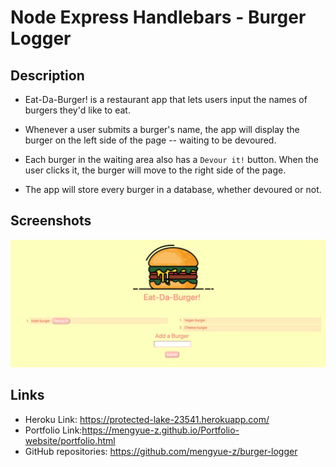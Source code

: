 # Node Express Handlebars - Burger Logger

## Description
* Eat-Da-Burger! is a restaurant app that lets users input the names of burgers they'd like to eat.

* Whenever a user submits a burger's name, the app will display the burger on the left side of the page -- waiting to be devoured.

* Each burger in the waiting area also has a `Devour it!` button. When the user clicks it, the burger will move to the right side of the page.

* The app will store every burger in a database, whether devoured or not.

## Screenshots
![App Screenshot](./public/assets/img/burger_screenshot.jpg)

## Links

* Heroku Link: https://protected-lake-23541.herokuapp.com/
* Portfolio Link:https://mengyue-z.github.io/Portfolio-website/portfolio.html
* GitHub repositories: https://github.com/mengyue-z/burger-logger
